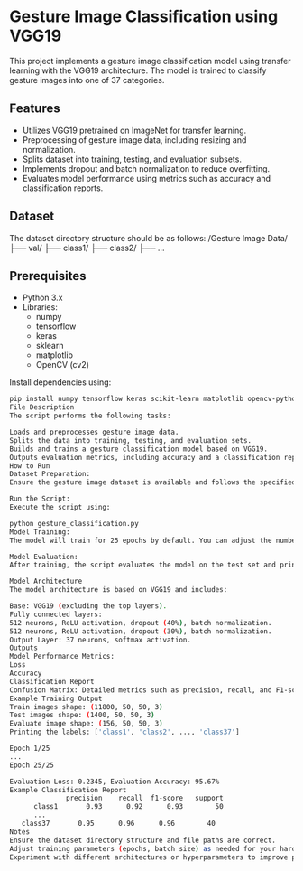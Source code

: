 # Gesture Image Classification using VGG19

This project implements a gesture image classification model using transfer learning with the VGG19 architecture. The model is trained to classify gesture images into one of 37 categories.

## Features

- Utilizes VGG19 pretrained on ImageNet for transfer learning.
- Preprocessing of gesture image data, including resizing and normalization.
- Splits dataset into training, testing, and evaluation subsets.
- Implements dropout and batch normalization to reduce overfitting.
- Evaluates model performance using metrics such as accuracy and classification reports.

## Dataset

The dataset directory structure should be as follows:
/Gesture Image Data/ ├── val/ ├── class1/ ├── class2/ ├── ...


## Prerequisites

- Python 3.x
- Libraries:
  - numpy
  - tensorflow
  - keras
  - sklearn
  - matplotlib
  - OpenCV (cv2)

Install dependencies using:
```bash
pip install numpy tensorflow keras scikit-learn matplotlib opencv-python
File Description
The script performs the following tasks:

Loads and preprocesses gesture image data.
Splits the data into training, testing, and evaluation sets.
Builds and trains a gesture classification model based on VGG19.
Outputs evaluation metrics, including accuracy and a classification report.
How to Run
Dataset Preparation:
Ensure the gesture image dataset is available and follows the specified directory structure. Update the data_dir variable in the script to point to the dataset location.

Run the Script:
Execute the script using:

python gesture_classification.py
Model Training:
The model will train for 25 epochs by default. You can adjust the number of epochs and batch size in the model.fit section.

Model Evaluation:
After training, the script evaluates the model on the test set and prints metrics such as accuracy, loss, and a classification report.

Model Architecture
The model architecture is based on VGG19 and includes:

Base: VGG19 (excluding the top layers).
Fully connected layers:
512 neurons, ReLU activation, dropout (40%), batch normalization.
512 neurons, ReLU activation, dropout (30%), batch normalization.
Output Layer: 37 neurons, softmax activation.
Outputs
Model Performance Metrics:
Loss
Accuracy
Classification Report
Confusion Matrix: Detailed metrics such as precision, recall, and F1-score for each class.
Example Training Output
Train images shape: (11800, 50, 50, 3)
Test images shape: (1400, 50, 50, 3)
Evaluate image shape: (156, 50, 50, 3)
Printing the labels: ['class1', 'class2', ..., 'class37']

Epoch 1/25
...
Epoch 25/25

Evaluation Loss: 0.2345, Evaluation Accuracy: 95.67%
Example Classification Report
              precision    recall  f1-score   support
      class1       0.93      0.92      0.93        50
      ...
   class37       0.95      0.96      0.96        40
Notes
Ensure the dataset directory structure and file paths are correct.
Adjust training parameters (epochs, batch size) as needed for your hardware and dataset size.
Experiment with different architectures or hyperparameters to improve performance.
